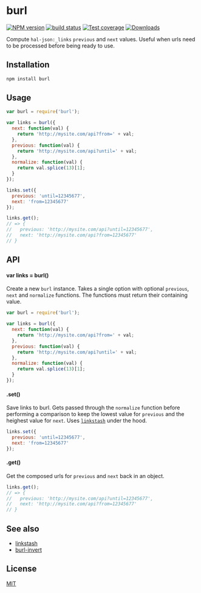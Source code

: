 # burl
[![NPM version][npm-image]][npm-url]
[![build status][travis-image]][travis-url]
[![Test coverage][coveralls-image]][coveralls-url]
[![Downloads][downloads-image]][downloads-url]

Compute `hal-json:_links` `previous` and `next` values. Useful when urls need
to be processed before being ready to use.

## Installation
```bash
npm install burl
```

## Usage
```js
var burl = require('burl');

var links = burl({
  next: function(val) {
    return 'http://mysite.com/api?from=' + val;
  },
  previous: function(val) {
    return 'http://mysite.com/api?until=' + val;
  },
  normalize: function(val) {
    return val.splice(13)[1];
  }
});

links.set({
  previous: 'until=12345677',
  next: 'from=12345677'
});

links.get();
// => {
//   previous: 'http://mysite.com/api?until=12345677',
//   next: 'http://mysite.com/api?from=12345677'
// }
```

## API
#### var links = burl()
Create a new `burl` instance. Takes a single option with optional
`previous`, `next` and `normalize` functions. The functions must return their
containing value.
```js
var burl = require('burl');

var links = burl({
  next: function(val) {
    return 'http://mysite.com/api?from=' + val;
  },
  previous: function(val) {
    return 'http://mysite.com/api?until=' + val;
  },
  normalize: function(val) {
    return val.splice(13)[1];
  }
});
```

#### .set()
Save links to burl. Gets passed through the `normalize` function before
performing a comparison to keep the lowest value for `previous` and the heighest
value for `next`. Uses [`linkstash`][linkstash] under the hood.
```js
links.set({
  previous: 'until=12345677',
  next: 'from=12345677'
});
```

#### .get()
Get the composed urls for `previous` and `next` back in an object.
```js
links.get();
// => {
//   previous: 'http://mysite.com/api?until=12345677',
//   next: 'http://mysite.com/api?from=12345677'
// }
```

## See also
- [linkstash][linkstash]
- [burl-invert][burl-invert]

## License
[MIT](https://tldrlegal.com/license/mit-license)

[npm-image]: https://img.shields.io/npm/v/burl.svg?style=flat-square
[npm-url]: https://npmjs.org/package/burl
[travis-image]: https://img.shields.io/travis/yoshuawuyts/burl.svg?style=flat-square
[travis-url]: https://travis-ci.org/yoshuawuyts/burl
[coveralls-image]: https://img.shields.io/coveralls/yoshuawuyts/burl.svg?style=flat-square
[coveralls-url]: https://coveralls.io/r/yoshuawuyts/burl?branch=master
[downloads-image]: http://img.shields.io/npm/dm/burl.svg?style=flat-square
[downloads-url]: https://npmjs.org/package/burl

[linkstash]: http://github.com/yoshuawuyts/linkstash
[burl-invert]: https://github.com/yoshuawuyts/burl-invert
